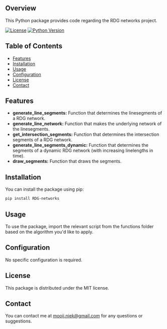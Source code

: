 ## Overview

This Python package provides code regarding the RDG networks project.

[![License](https://img.shields.io/badge/license-MIT-blue.svg)](https://opensource.org/licenses/MIT)
[![Python Version](https://img.shields.io/badge/python-3.6%2B-blue.svg)](https://www.python.org/downloads/)

## Table of Contents

- [Features](#features)
- [Installation](#installation)
- [Usage](#usage)
- [Configuration](#configuration)
- [License](#license)
- [Contact](#contact)

## Features

- **generate_line_segments:** Function that determines the linesegments of a RDG network.
- **generate_line_network:** Function that makes the underlying network of the linesegments.
- **get_intersection_segments:** Function that determines the intersection segments of a RDG network.
- **generate_line_segments_dynamic:** Function that determines the segments of a dynamic RDG network (with increasing linelengths in time).
- **draw_segments:** Function that draws the segments.


## Installation
You can install the package using pip:

```bash
pip install RDG-networks
```

## Usage
To use the package, import the relevant script from the functions folder based on the algorithm you'd like to apply.

## Configuration
No specific configuration is required.

## License
This package is distributed under the MIT license.

## Contact
You can contact me at mooij.niek@gmail.com for any questions or suggestions.